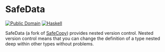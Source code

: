SafeData
========

[![Public Domain](http://b.repl.ca/v1/license-public-blue.png)](https://en.wikipedia.org/wiki/Public_domain_software)
[![Haskell](http://b.repl.ca/v1/language-haskell-4e6272.png)](http://www.haskell.org)

SafeData (a fork of [SafeCopy](https://github.com/acid-state/safecopy)) provides nested
version control.  Nested version control means that you can change the
definition of a type nested deep within other types without problems.
